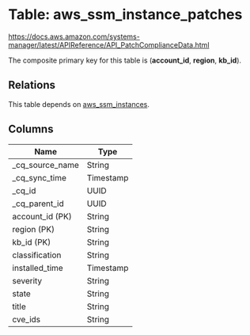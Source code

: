 # Table: aws_ssm_instance_patches

https://docs.aws.amazon.com/systems-manager/latest/APIReference/API_PatchComplianceData.html

The composite primary key for this table is (**account_id**, **region**, **kb_id**).

## Relations

This table depends on [aws_ssm_instances](aws_ssm_instances.md).

## Columns

| Name          | Type          |
| ------------- | ------------- |
|_cq_source_name|String|
|_cq_sync_time|Timestamp|
|_cq_id|UUID|
|_cq_parent_id|UUID|
|account_id (PK)|String|
|region (PK)|String|
|kb_id (PK)|String|
|classification|String|
|installed_time|Timestamp|
|severity|String|
|state|String|
|title|String|
|cve_ids|String|